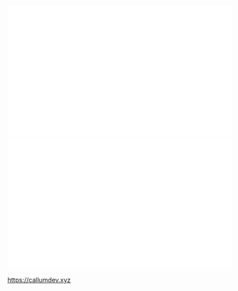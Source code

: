<a href="https://github.com/callumok2004">
  
![](https://github.com/callumok2004/callumok2004/blob/master/generated/overview.svg)
![](https://github.com/callumok2004/callumok2004/blob/master/generated/languages.svg)

</a>

https://callumdev.xyz
